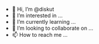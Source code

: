 - 👋 Hi, I’m @diskut
- 👀 I’m interested in ...
- 🌱 I’m currently learning ...
- 💞️ I’m looking to collaborate on ...
- 📫 How to reach me ...

<!---
diskut/diskut is a ✨ special ✨ repository because its `README.md` (this file) appears on your GitHub profile.
You can click the Preview link to take a look at your changes.
--->
